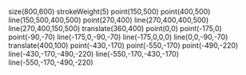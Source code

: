 size(800,600)
strokeWeight(5)
point(150,500)
point(400,500)
line(150,500,400,500)
point(270,400)
line(270,400,400,500)
line(270,400,150,500)
translate(360,400)
point(0,0)
point(-175,0)
point(-90,-70)
line(-175,0,-90,-70)
line(-175,0,0,0)
line(0,0,-90,-70)
translate(400,100)
point(-430,-170)
point(-550,-170)
point(-490,-220)
line(-430,-170,-490,-220)
line(-550,-170,-430,-170)
line(-550,-170,-490,-220)

